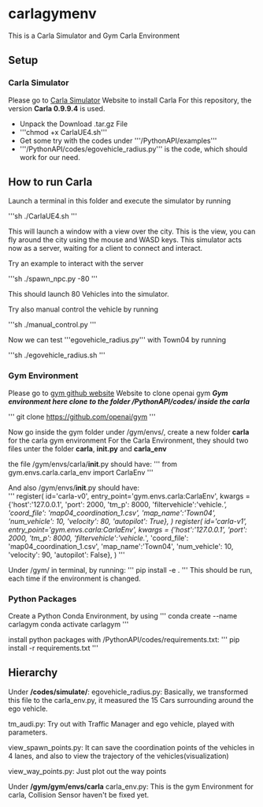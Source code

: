 # carlagymenv

This is a Carla Simulator and Gym Carla Environment 

## Setup 
### Carla Simulator 
Please go to [Carla Simulator](https://github.com/carla-simulator/carla) Website to install Carla 
For this repository, the version **Carla 0.9.9.4** is used. 

- Unpack the Download .tar.gz File 
- '''chmod +x CarlaUE4.sh''' 
- Get some try with the codes under '''/PythonAPI/examples''' 
- '''/PythonAPI/codes/egovehicle_radius.py''' is the code, which should work for our need. 

How to run Carla 
----------------

Launch a terminal in this folder and execute the simulator by running 

'''sh
 ./CarlaUE4.sh
'''

This will launch a window with a view over the city. This is the view, you can fly around the city using the mouse and WASD keys. 
This simulator acts now as a server, waiting for a client to connect and interact. 

Try an example to interact with the server 

'''sh
 ./spawn_npc.py -80
'''

This should launch 80 Vehicles into the simulator. 

Try also manual control the vehicle by running 

'''sh
 ./manual_control.py
'''

Now we can test '''egovehicle_radius.py''' with Town04 by running 

'''sh
 ./egovehicle_radius.sh 
'''

### Gym Environment 
Please go to [gym github website](https://github.com/openai/gym) Website to clone openai gym 
***Gym environment here clone to the folder /PythonAPI/codes/ inside the carla*** 

'''
git clone https://github.com/openai/gym 
'''

Now go inside the gym folder under /gym/envs/, create a new folder **carla** for the carla gym environment 
For the Carla Environment, they should two files unter the folder **carla**, **__init__.py** and **carla_env** 

the file /gym/envs/carla/__init__.py should have: 
'''
from gym.envs.carla.carla_env import CarlaEnv
'''

And also /gym/envs/__init__.py should have:  
'''
register(
    id='carla-v0',
    entry_point='gym.envs.carla:CarlaEnv',
    kwargs = {'host':'127.0.0.1', 'port': 2000, 'tm_p': 8000, 'filtervehicle':'vehicle.*', 'coord_file': 'map04_coordination_1.csv',
              'map_name':'Town04', 'num_vehicle': 10, 'velocity': 80, 'autopilot': True},
)
register(
    id='carla-v1',
    entry_point='gym.envs.carla:CarlaEnv',
    kwargs = {'host':'127.0.0.1', 'port': 2000, 'tm_p': 8000, 'filtervehicle':'vehicle.*', 'coord_file': 'map04_coordination_1.csv',
              'map_name':'Town04', 'num_vehicle': 10, 'velocity': 90, 'autopilot': False},
)
''' 

Under /gym/ in terminal, by running:
'''
pip install -e .
'''
This should be run, each time if the environment is changed.
### Python Packages 
Create a Python Conda Environment, by using 
'''
conda create --name carlagym 
conda activate carlagym
'''

install python packages with /PythonAPI/codes/requirements.txt: 
'''
pip install -r requirements.txt
'''
## Hierarchy 
Under **/codes/simulate/**: 
egovehicle_radius.py: 
Basically, we transformed this file to the carla_env.py, it measured the 15 Cars surrounding around the ego vehicle. 

tm_audi.py: 
Try out with Traffic Manager and ego vehicle, played with parameters. 

view_spawn_points.py: 
It can save the coordination points of the vehicles in 4 lanes, and also to view the trajectory of the vehicles(visualization) 

view_way_points.py: 
Just plot out the way points 

Under **/gym/gym/envs/carla**
carla_env.py: 
This is the gym Environment for carla, Collision Sensor haven't be fixed yet.

